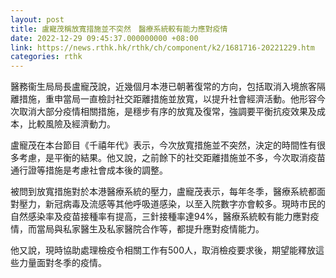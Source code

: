 ```yaml
---
layout: post
title: 盧寵茂稱放寬措施並不突然　醫療系統較有能力應對疫情
date: 2022-12-29 09:45:37.000000000 +08:00
link: https://news.rthk.hk/rthk/ch/component/k2/1681716-20221229.htm
categories: rthk
---
```


醫務衞生局局長盧寵茂說，近幾個月本港已朝著復常的方向，包括取消入境旅客隔離措施，重申當局一直檢討社交距離措施並放寬，以提升社會經濟活動。他形容今次取消大部分疫情相關措施，是穩步有序的放寬及復常，強調要平衡抗疫效果及成本，比較風險及經濟動力。

盧寵茂在本台節目《千禧年代》表示，今次放寬措施並不突然，決定的時間性有很多考慮，是平衡的結果。他又說，之前餘下的社交距離措施並不多，今次取消疫苗通行證等措施是考慮社會成本後的調整。

被問到放寬措施對於本港醫療系統的壓力，盧寵茂表示，每年冬季，醫療系統都面對壓力，新冠病毒及流感等其他呼吸道感染，以至入院數字亦會較多。現時巿民的自然感染率及疫苗接種率有提高，三針接種率達94%，醫療系統較有能力應對疫情，而當局與私家醫生及私家醫院合作等，都提升應對疫情能力。

他又說，現時協助處理檢疫令相關工作有500人，取消檢疫要求後，期望能釋放這些力量面對冬季的疫情。
